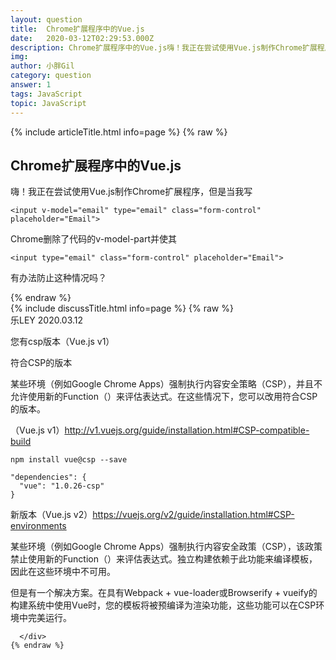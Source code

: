 ```yaml
---
layout: question
title:  Chrome扩展程序中的Vue.js
date:   2020-03-12T02:29:53.000Z
description: Chrome扩展程序中的Vue.js嗨！我正在尝试使用Vue.js制作Chrome扩展程序，但是当我写<input v-model="email"...
img: 
author: 小胖Gil
category: question
answer: 1
tags: JavaScript
topic: JavaScript
---
```

<div class="article-root">
  <div class="article">
    {% include articleTitle.html info=page %}
    {% raw %}
    <div class="article-content"><h2><font style="vertical-align: inherit;"><font style="vertical-align: inherit;">Chrome扩展程序中的Vue.js</font></font></h2>

<p><font style="vertical-align: inherit;"><font style="vertical-align: inherit;">嗨！</font><font style="vertical-align: inherit;">我正在尝试使用Vue.js制作Chrome扩展程序，但是当我写</font></font></p>

<pre><code>&lt;input v-model="email" type="email" class="form-control" placeholder="Email"&gt;
</code></pre>

<p><font style="vertical-align: inherit;"><font style="vertical-align: inherit;">Chrome删除了代码的v-model-part并使其</font></font></p>

<pre><code>&lt;input type="email" class="form-control" placeholder="Email"&gt;
</code></pre>

<p><font style="vertical-align: inherit;"><font style="vertical-align: inherit;">有办法防止这种情况吗？</font></font></p></div>
    {% endraw %}
  </div>

  <div class="discuss-wrapper">
    {% include discussTitle.html info=page %}
    {% raw %}
    <div class="discuss-item">
        <div class="discuss-parent">
          <div class="discuss-meta">
            <span class="discuss-user">乐LEY</span>
            <span class="discuss-time">2020.03.12</span>
          </div>
          <div class="discuss-comment"><p><font style="vertical-align: inherit;"><font style="vertical-align: inherit;">您有csp版本（Vue.js v1）</font></font></p>

<p><font style="vertical-align: inherit;"><font style="vertical-align: inherit;">符合CSP的版本</font></font></p>

<p><font style="vertical-align: inherit;"><font style="vertical-align: inherit;">某些环境（例如Google Chrome Apps）强制执行内容安全策略（CSP），并且不允许使用新的Function（）来评估表达式。</font><font style="vertical-align: inherit;">在这些情况下，您可以改用符合CSP的版本。</font></font></p>

<p><font style="vertical-align: inherit;"><font style="vertical-align: inherit;">（Vue.js v1）</font></font><a href="http://v1.vuejs.org/guide/installation.html#CSP-compliant-build" rel="noreferrer"><font style="vertical-align: inherit;"><font style="vertical-align: inherit;">http://v1.vuejs.org/guide/installation.html#CSP-compatible-build</font></font></a></p>

<pre><code>npm install vue@csp --save<font></font>
<font></font>
"dependencies": {<font></font>
  "vue": "1.0.26-csp"<font></font>
}<font></font>
</code></pre>

<p><font style="vertical-align: inherit;"><font style="vertical-align: inherit;">新版本（Vue.js v2）</font></font><a href="https://vuejs.org/v2/guide/installation.html#CSP-environments" rel="noreferrer"><font style="vertical-align: inherit;"><font style="vertical-align: inherit;">https://vuejs.org/v2/guide/installation.html#CSP-environments</font></font></a></p>

<p><font style="vertical-align: inherit;"><font style="vertical-align: inherit;">某些环境（例如Google Chrome Apps）强制执行内容安全政策（CSP），该政策禁止使用新的Function（）来评估表达式。</font><font style="vertical-align: inherit;">独立构建依赖于此功能来编译模板，因此在这些环境中不可用。</font></font></p>

<p><font style="vertical-align: inherit;"><font style="vertical-align: inherit;">但是有一个解决方案。</font><font style="vertical-align: inherit;">在具有Webpack + vue-loader或Browserify + vueify的构建系统中使用Vue时，您的模板将被预编译为渲染功能，这些功能可以在CSP环境中完美运行。</font></font></p></div>
        </div>
        
      </div>
    {% endraw %}
  </div>
<div>
